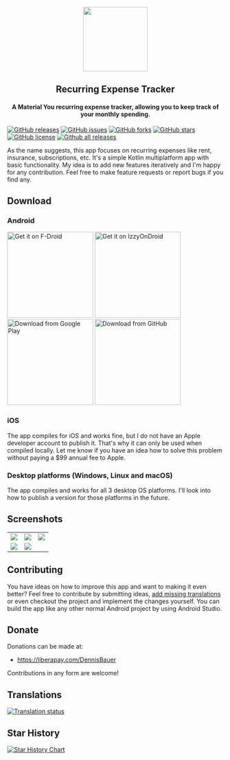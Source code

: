 <p align="center"><img src="fastlane/metadata/android/en-US/images/icon.png" width="150"></p> 
<h2 align="center"><b>Recurring Expense Tracker</b></h2>
<h4 align="center">A Material You recurring expense tracker, allowing you to keep track of your monthly spending.
</h4>

[![GitHub releases](https://img.shields.io/github/release/DennisBauer/RecurringExpenseTracker?style=for-the-badge)](https://github.com/DennisBauer/RecurringExpenseTracker/releases/latest)
[![GitHub issues](https://img.shields.io/github/issues/DennisBauer/RecurringExpenseTracker?style=for-the-badge)](https://github.com/DennisBauer/RecurringExpenseTracker/issues)
[![GitHub forks](https://img.shields.io/github/forks/DennisBauer/RecurringExpenseTracker?style=for-the-badge)](https://github.com/DennisBauer/RecurringExpenseTracker/network)
[![GitHub stars](https://img.shields.io/github/stars/DennisBauer/RecurringExpenseTracker?style=for-the-badge)](https://github.com/DennisBauer/RecurringExpenseTracker/stargazers)
[![GitHub license](https://img.shields.io/github/license/DennisBauer/RecurringExpenseTracker?style=for-the-badge)](https://github.com/DennisBauer/RecurringExpenseTracker/blob/main/LICENSE)
[![Github all releases](https://img.shields.io/github/downloads/DennisBauer/RecurringExpenseTracker/total.svg?style=for-the-badge)](https://github.com/DennisBauer/RecurringExpenseTracker/releases)

As the name suggests, this app focuses on recurring expenses like rent, insurance, subscriptions, etc.
It's a simple Kotlin multiplatform app with basic functionality.
My idea is to add new features iteratively and I'm happy for any contribution.
Feel free to make feature requests or report bugs if you find any.

## Download
### Android
[<img src="https://fdroid.gitlab.io/artwork/badge/get-it-on-en.svg"
     alt="Get it on F-Droid"
     width="200">](https://f-droid.org/de/packages/de.dbauer.expensetracker/)
[<img src="assets/IzzyOnDroid.png"
     alt="Get it on IzzyOnDroid"
     width="200">](https://apt.izzysoft.de/fdroid/index/apk/de.dbauer.expensetracker)
[<img src="https://play.google.com/intl/en_us/badges/static/images/badges/en_badge_web_generic.png"
     alt="Download from Google Play"
     width="200">](https://play.google.com/store/apps/details?id=de.dbauer.expensetracker)
[<img src="assets/get-it-on-github.png"
     alt="Download from GitHub"
     width="200">](https://github.com/DennisBauer/RecurringExpenseTracker/releases/latest)

### iOS
The app compiles for iOS and works fine, but I do not have an Apple developer account to publish it. That's why it can only be used when compiled locally. Let me know if you have an idea how to solve this problem without paying a $99 annual fee to Apple.

### Desktop platforms (Windows, Linux and macOS)
The app compiles and works for all 3 desktop OS platforms. I'll look into how to publish a version for those platforms in the future.

## Screenshots
<table>
  <tr>
    <td><img src="fastlane/metadata/android/en-US/images/phoneScreenshots/01.png"/></td>
    <td><img src="fastlane/metadata/android/en-US/images/phoneScreenshots/02.png"/></td>
    <td><img src="fastlane/metadata/android/en-US/images/phoneScreenshots/03.png"/></td>
  </tr>
  <tr>
    <td><img src="fastlane/metadata/android/en-US/images/phoneScreenshots/04.png"/></td>
    <td><img src="fastlane/metadata/android/en-US/images/phoneScreenshots/05.png"/></td>
    <td></td>
  </tr>
</table>

## Contributing
You have ideas on how to improve this app and want to making it even better?
Feel free to contribute by submitting ideas, <a href="https://hosted.weblate.org/engage/recurringexpensetracker/">add missing translations</a> or even checkout the project and implement the changes yourself. You can build the app like any other normal Android project by using Android Studio.

## Donate
Donations can be made at:
* https://liberapay.com/DennisBauer

Contributions in any form are welcome!

## Translations
<a href="https://hosted.weblate.org/engage/recurringexpensetracker/">
<img src="https://hosted.weblate.org/widget/recurringexpensetracker/recurringexpensetracker/multi-auto.svg" alt="Translation status" />
</a>

## Star History
<a href="https://star-history.com/#DennisBauer/RecurringExpenseTracker&Date">
 <picture>
   <source media="(prefers-color-scheme: dark)" srcset="https://api.star-history.com/svg?repos=DennisBauer/RecurringExpenseTracker&type=Date&theme=dark" />
   <source media="(prefers-color-scheme: light)" srcset="https://api.star-history.com/svg?repos=DennisBauer/RecurringExpenseTracker&type=Date" />
   <img alt="Star History Chart" src="https://api.star-history.com/svg?repos=DennisBauer/RecurringExpenseTracker&type=Date" />
 </picture>
</a>
